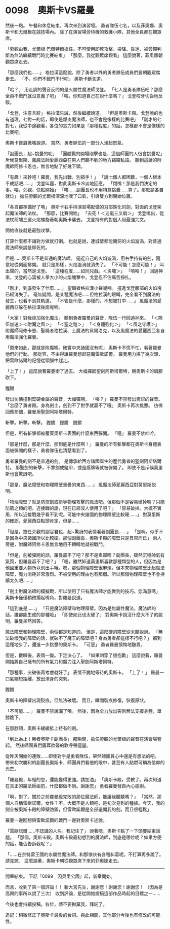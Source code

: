 # 0098　奧斯卡VS羅曼

然後一點。
午餐和休息結束，再次來到演習場。
勇者隊伍七名，以及菲奧娜、奧斯卡和尤爾根在競技場內。
除了在演習場旁待機的救護小隊，其他全員都在觀眾席。

「旁觀由我，尤爾根·巴爾特爾擔任。不可使用即死攻擊。投降、昏迷、被旁觀判斷為無法繼續戰鬥時比賽結束」
「那麼，我從觀眾席觀看」
這麼說著，菲奧娜朝觀眾席走去。

「那麼我們也......」
格拉漢這麼說，除了勇者以外的勇者隊伍成員們要朝觀眾席走去。
「不，你們不戰鬥不行吧」
奧斯卡斷言道。

「哈？」
用走調的聲音反問的是火屬性魔法師戈登。
「七人是勇者隊伍吧？那麼全員不戰鬥就沒意義了吧」
「喂，你知道自己在說什麼嗎？」
戈登咬牙切齒地反駁。

「戈登，注意言辭」
格拉漢告誡，然後繼續說道。
「但是奧斯卡殿。戈登說的也有道理。七對一的話，即使是爆炎魔法師，也不會是像樣的比賽吧」
「剛才的七對七，我從中途觀看，各位的實力如果是『那種程度』的話，怎樣都不會是像樣的比賽吧」

奧斯卡聳肩撇嘴說道。
當然，勇者隊伍的一部分人湧起怒氣。

「副團長，超~挑釁的呢」
「團體戰的開場砲擊也是，這個師團的人很會挑釁呢」
斥候莫里斯、風魔法師愛麗西亞在男人們聽不到的地方竊竊私語。
聽到這話的附魔師阿修卡恩也，無言地點了好幾下頭。

「有趣！來幹吧！羅曼，我先出戰。別插手！」
「說七個人都困難，一個人根本不成話吧......」
戈登叫囂，對此奧斯卡冷淡地回應。
「閉嘴！那是我們決定的事。喂，旁觀，快點開始」
「唉......副團長也不用特意挑釁......算了。那麼請各自就位」
擔任旁觀的尤爾根深深地嘆了口氣，引導雙方到開始位置。

「各自都準備好了嗎」
奧斯卡右手持演習場配備的刃部鈍化的劍，對面的戈登架起魔法師的法杖。
「那麼，比賽開始」
「去死！＜刃嵐三叉戟＞」
戈登唱出，從法杖前端三道火焰螺旋著朝奧斯卡襲去。
戈登持有的對個人用最強咒文。

開始直後就是最強攻擊。

打算什麼都不讓對方做就打倒。
也就是說，連城壁都能開洞的火焰漩渦，對普通魔法師來說是即死的。

但是......奧斯卡不是普通的魔法師。
逼近自己的火焰漩渦，用右手持有的劍，隨意地從側面拂開。
就只是那樣，火焰漩渦就消失了。
「不可能！怎麼可能！」
叫出聲的，當然是戈登。
「這種程度......如同兒戲。＜炎塊＞」
「嗚哈！」
回過神來，戈登的心窩被人拳大小的火焰塊擊中，戈登忍不住痛苦掙扎。

「剛才，到底發生了什麼......」
聖職者格拉漢小聲呢喃。
撞進戈登腹部的火焰塊已經消失了。
毫無疑問，是某種魔法吧......但格拉漢的眼睛，完全看不到魔法的發生，也看不到其軌道。
「不管是什麼，那種的，不想被打中......」
風魔法的愛麗西亞躲在格拉漢後面呢喃。

「大家！對我施加強化魔法」
聽到勇者羅曼的聲音，隊伍一行回過神來。
「＜隊伍加速＞＜附魔之風＞」
「＜聖之鎧＞」
「＜身體強化＞」
「＜風之守護＞」
附魔師阿修卡恩、聖職者格拉漢、土魔法的貝爾洛克，以及風魔法的愛麗西亞各自用魔法強化羅曼。

「原來如此，那就是附魔嗎。確實中央諸國沒有呢」
奧斯卡不慌不忙，看著羅曼他們的行動。
那從容，不由得讓羅曼想起惡魔雷歐諾爾。
羅曼用力搖了幾次頭，把雷歐諾爾的記憶從頭腦中趕走。

「上了！」
這麼說著羅曼衝了過去。
大幅揮起聖劍阿斯塔爾特，朝奧斯卡的肩膀砍下。

鏗鏘

發出彷彿撞到堅硬金屬的聲音，大幅彈開。
「咦？」
羅曼不禁發出驚訝的聲音。
「怎麼了勇者殿。身為劍士，劍到不了對手就贏不了哦」
奧斯卡再次挑釁。
彷彿回應那個，羅曼用聖劍阿斯塔爾特，

斬擊。斬擊。斬擊。
鏗鏘　鏗鏘　鏗鏘

但是，所有斬擊都被覆蓋奧斯卡表面的什麼東西彈開。
「嗯」
羅曼不禁呻吟。

「那是什麼，那是什麼，那到底是什麼啊！」
羅曼的所有斬擊都在奧斯卡身體表面被彈開的樣子，勇者隊伍也清楚看到了。

勇者羅曼的劍不是普通的劍。
是傳承給西方諸國誕生的歷代勇者的聖劍阿斯塔爾特。
那聖劍的斬擊，不靠劍或鎧甲，或是盾牌等就被彈開了。
即使不是斥候莫里斯也會驚訝吧。

「那是，魔法障壁和物理障壁重疊的東西......」
風魔法師愛麗西亞對莫里斯説明。

「物理障壁？就是防禦劍或箭等物理攻擊的魔法吧。但那個不是容易破掉嗎？只能防箭之類的吧。近接戰的話，現在已經沒人使用了吧？」
「容易破掉。大概不實用，所以近接戰幾乎看不到呢。可能中央諸國的物理障壁比較硬......」
對莫里斯的確認，愛麗西亞點頭肯定，但是......

「但是，擔任旁觀的副官君也，超~驚訝的表情看著副團長......」
「是啊。似乎不是因為中央諸國所以比較硬。那個副團長，奧斯卡殿的障壁只是異常而已」
兩人旁邊，附魔師阿修卡恩無言地目不轉睛地凝視戰鬥。

「但是，劍被彈開的話，羅曼贏不了吧？那不是卑鄙嗎？副團長，雖然沉穩帥氣有氣質，但羅曼贏不了吧？」
「嗯，雖然知道莫里斯喜歡那種類型的人，但因為是他國重要人物所以別出手哦。嗯，那個物理障壁很麻煩，但本來物理障壁比起魔法障壁，魔力消耗非常激烈。不被使用的理由也有那個。所以那個物理障壁也不會持續太久吧......」

「劍士對魔法師的模擬戰，所以使用了只有魔法師才能做到的技巧。您滿意嗎」
奧斯卡僅僅稍微揚起嘴角，對羅曼說道。

「這到底是......」
「只是魔法障壁和物理障壁。因為是無屬性魔法，魔法師的話，誰都能生成的那種哦」
「即使如此也太硬了」
對奧斯卡說沒什麼大不了的說明，羅曼呆然回答。

魔法障壁和物理障壁，兩個都是知道的。
但是，這麼硬的障壁從未聽說過。
「無法破壞我的障壁的話，就破不了魔王的障壁吧？身為勇者卻這樣不行吧？」
都到這種地步了，還進一步挑釁的奧斯卡。
「可惡」
勇者羅曼懊悔地皺眉。

但是，數瞬後，表情一變。下定決心了。
「如果刺穿了很抱歉」
這麼說著，羅曼開始將自己擁有的所有氣力和魔力注入聖劍阿斯塔爾特。

「那種事，突破後再考慮就好了」
表情不變地等待的奧斯卡。
「上了！」
羅曼一口氣縮短距離，放出渾身的突刺。

鏗鏘

奧斯卡的障壁出現裂痕。但無法破壞。
而且，瞬間裂痕修復，恢復原狀。

「不可能......」
羅曼不禁說漏了嘴。
然後，因為全力放出突刺無法支撐身體，單膝跪下。

在那脖頸，奧斯卡緩緩抵上持有的劍。

「到此為止！勝者奧斯卡副團長」
那瞬間，擔任旁觀的尤爾根的聲音在演習場響起。
然後師團員們震耳欲聾的歡呼聲迴盪。

從昨天開始的連敗......即使對手是勇者隊伍，果然師團員心中還是有想法的吧。
帶來初次勝利的副團長奧斯卡，師團員們看他的眼中，甚至有人點燃可稱為信仰的光芒。

「羅曼殿，年輕的您，還能變得更強。請加油」
「奧斯卡殿，受教了。再次知道在真正的魔法師面前，什麼都做不到。謝謝您」
勇者羅曼發自內心感謝。

「啊，對了。關於之前羅曼殿完敗的那位魔法師，能讓我聽聽嗎？」
「當然。那個人自稱雷歐諾爾，女性？不，大概不是人類吧，是初次見到的種族。今天，我的劍全被奧斯卡殿的障壁防禦，但雷歐諾爾是全部避開我的劍。而且很輕鬆」

羅曼一邊回想與雷歐諾爾的戰鬥一邊對奧斯卡述說。

「雷歐諾爾......不認識的人名。我記住了」
說著嗯，奧斯卡點了一下頭要結束話題。
「那個，奧斯卡殿。奧斯卡殿最初想到的魔法師，到底是哪位呢？如果方便的話，能否告訴我呢？」

「......在奈特雷王國的水屬性魔法師。和那傢伙有各種糾葛呢。不打算再多說了。請見諒」
這麼說著，奧斯卡朝從觀眾席下來的菲奧娜走去。

---

間章結束。
下話『0099　因貝里公國』起，新章開始。

而且，收到了第一個評論！！
新大宮先生，謝謝您！謝謝您！謝謝您！
（因為是高興的事所以說了三次）
收到評論，是從開始投稿這部作品時起的目標之一......

今後也會持續投稿，各位，請不要拋棄我，拜託了。

追記：稍微修正了奧斯卡最後的台詞。與此相關，其他部分今後也有修改的可能性。
